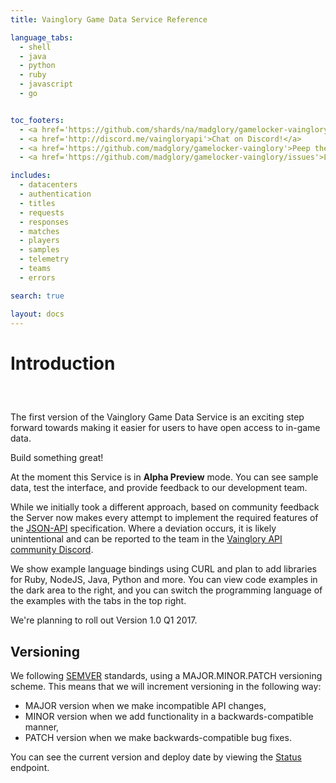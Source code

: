 ```yaml
---
title: Vainglory Game Data Service Reference

language_tabs:
  - shell
  - java
  - python
  - ruby
  - javascript
  - go


toc_footers:
  - <a href='https://github.com/shards/na/madglory/gamelocker-vainglory/milestones'>Build the Roadmap!</a>
  - <a href='http://discord.me/vaingloryapi'>Chat on Discord!</a>
  - <a href='https://github.com/madglory/gamelocker-vainglory'>Peep the Docs!</a>
  - <a href='https://github.com/madglory/gamelocker-vainglory/issues'>Log a bug!</a>

includes:
  - datacenters
  - authentication
  - titles
  - requests
  - responses
  - matches
  - players
  - samples
  - telemetry
  - teams
  - errors

search: true

layout: docs
---
```

# Introduction
```python
```

```go
```

```javascript
```



The first version of the Vainglory Game Data Service is an exciting step forward
towards making it easier for users to have open access to in-game data.

Build something great!

At the moment this Service is in **Alpha Preview** mode.  You can see sample data,
test the interface, and provide feedback to our development team.  

While we initially took a different approach, based on community feedback
the Server now makes every attempt to implement the required features of the
[JSON-API](http://jsonapi.org/) specification. Where a deviation occurs, it is likely
unintentional and can be reported to the team in the [Vainglory API community Discord](http://discord.me/vaingloryapi).

We show example language bindings using CURL and plan to add libraries for Ruby,
NodeJS, Java, Python and more. You can view code examples in the dark area to the right, and
you can switch the programming language of the examples with the tabs in the
top right.

We're planning to roll out Version 1.0 Q1 2017.


## Versioning

We following [SEMVER](http://semver.org/) standards, using a MAJOR.MINOR.PATCH versioning scheme. This means that we will increment versioning in the following way:

  * MAJOR version when we make incompatible API changes,
  * MINOR version when we add functionality in a backwards-compatible manner,
  * PATCH version when we make backwards-compatible bug fixes.

You can see the current version and deploy date by viewing the [Status](https://api.dc01.gamelockerapp.com/status) endpoint.
